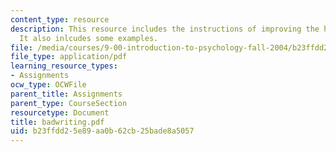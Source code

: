 ```yaml
---
content_type: resource
description: This resource includes the instructions of improving the handwriting.
  It also inlcudes some examples.
file: /media/courses/9-00-introduction-to-psychology-fall-2004/b23ffdd25e89aa0b62cb25bade8a5057_badwriting.pdf
file_type: application/pdf
learning_resource_types:
- Assignments
ocw_type: OCWFile
parent_title: Assignments
parent_type: CourseSection
resourcetype: Document
title: badwriting.pdf
uid: b23ffdd2-5e89-aa0b-62cb-25bade8a5057
---
```

